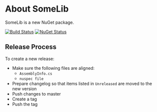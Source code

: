 # About SomeLib

SomeLib is a new NuGet package.

[![Build Status](https://travis-ci.org/githubuser/SomeLib.svg?branch=master)](https://travis-ci.org/githubuser/SomeLib)
[![NuGet Status](http://nugetstatus.com/SomeLib.png)](http://nugetstatus.com/packages/SomeLib)

## Release Process

To create a new release:

- Make sure the following files are aligned:
  - `AssemblyInfo.cs`
  - `nuspec file`
- Prepare changelog so that items listed in `Unreleased` are moved to the new version
- Push changes to master
- Create a tag
- Push the tag
